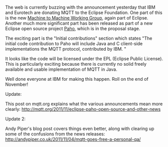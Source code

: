 <!--
.. title: IBM Java and C clients to be open source
.. slug: ibm-java-and-c-clients-to-be-open-source
.. date: 2011-11-03 14:49:41
.. tags:
.. category:
.. link:
.. description:
.. type: text
-->

The web is currently buzzing with the announcement yesterday that IBM and
Eurotech are donating MQTT to the Eclipse Foundation. One part of this is the
new [Machine to Machine Working Group], again part of Eclipse. Another much more significant part
has been released as part of a new Eclipse open source project [Paho], which is
in the proposal stage.

The exciting part is the "Initial contributions" section which states "The
initial code contribution to Paho will include Java and C client-side
implementations the MQTT protocol, contributed by IBM. "

It looks like the code will be licensed under the EPL (Eclipse Public License).
This is particularly exciting because there is currently no solid freely
available and usable implementation of MQTT in Java.

Well done everyone at IBM for making this happen. Roll on the end of November!

Update:

This post on mqtt.org explains what the various announcements mean more
clearly: <http://mqtt.org/2011/11/eclipse-paho-open-source-and-other-news>

Update 2:

Andy Piper's blog post covers things even better, along with clearing up some
of the confusions from the news releases:
<http://andypiper.co.uk/2011/11/04/mqtt-goes-free-a-personal-qa/>

[Machine to Machine Working Group]: http://wiki.eclipse.org/M2MIWG_charter_draft

[Paho]: http://www.eclipse.org/proposals/technology.paho/
